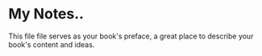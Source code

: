 # My Notes..

This file file serves as your book's preface, a great place to describe your book's content and ideas.

